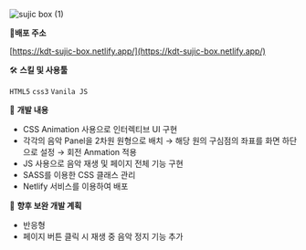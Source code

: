 ![sujic box (1)](https://user-images.githubusercontent.com/78632299/198222035-170dcba7-ab75-4221-962b-9225359864ee.gif)

 
**📍배포 주소**

[https://kdt-sujic-box.netlify.app/](https://kdt-sujic-box.netlify.app/)

🛠 **스킬 및 사용툴**

`HTML5` `css3` `Vanila JS` 

📒 **개발 내용**

- CSS Animation 사용으로 인터렉티브 UI 구현
- 각각의 음악 Panel을 2차원 원형으로 배치 → 해당 원의 구심점의 좌표를 화면 하단으로 설정 → 회전 Anmation 적용
- JS 사용으로 음악 재생 및 페이지 전체 기능 구현
- SASS를 이용한 CSS 클래스 관리
- Netlify 서비스를 이용하여 배포

🌱 **향후 보완 개발 계획**

- 반응형
- 페이지 버튼 클릭 시 재생 중 음악 정지 기능 추가
